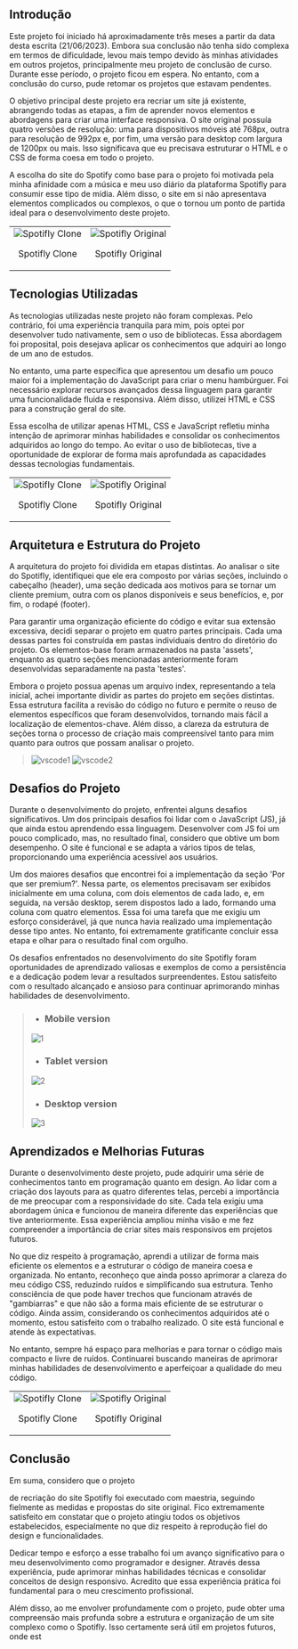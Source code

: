 ## Introdução

Este projeto foi iniciado há aproximadamente três meses a partir da data desta escrita (21/06/2023). Embora sua conclusão não tenha sido complexa em termos de dificuldade, levou mais tempo devido às minhas atividades em outros projetos, principalmente meu projeto de conclusão de curso. Durante esse período, o projeto ficou em espera. No entanto, com a conclusão do curso, pude retomar os projetos que estavam pendentes.

O objetivo principal deste projeto era recriar um site já existente, abrangendo todas as etapas, a fim de aprender novos elementos e abordagens para criar uma interface responsiva. O site original possuía quatro versões de resolução: uma para dispositivos móveis até 768px, outra para resolução de 992px e, por fim, uma versão para desktop com largura de 1200px ou mais. Isso significava que eu precisava estruturar o HTML e o CSS de forma coesa em todo o projeto.


A escolha do site do Spotify como base para o projeto foi motivada pela minha afinidade com a música e meu uso diário da plataforma Spotifly para consumir esse tipo de mídia. Além disso, o site em si não apresentava elementos complicados ou complexos, o que o tornou um ponto de partida ideal para o desenvolvimento deste projeto.

<table>
  <tr>
    <td align="center">
      <img src="https://user-images.githubusercontent.com/42822606/247627369-27baaadf-bf5f-4a5d-8aef-2a4128ff00fb.gif" alt="Spotifly Clone">
      <p>Spotifly Clone</p>
    </td>
    <td align="center">
      <img src="https://user-images.githubusercontent.com/42822606/247627113-c24ec815-f634-440b-a206-ab59f7a6ca5f.gif" alt="Spotifly Original">
      <p>Spotifly Original</p>
    </td>
  </tr>
</table>


## Tecnologias Utilizadas

As tecnologias utilizadas neste projeto não foram complexas. Pelo contrário, foi uma experiência tranquila para mim, pois optei por desenvolver tudo nativamente, sem o uso de bibliotecas. Essa abordagem foi proposital, pois desejava aplicar os conhecimentos que adquiri ao longo de um ano de estudos.

No entanto, uma parte específica que apresentou um desafio um pouco maior foi a implementação do JavaScript para criar o menu hambúrguer. Foi necessário explorar recursos avançados dessa linguagem para garantir uma funcionalidade fluida e responsiva. Além disso, utilizei HTML e CSS para a construção geral do site.

Essa escolha de utilizar apenas HTML, CSS e JavaScript refletiu minha intenção de aprimorar minhas habilidades e consolidar os conhecimentos adquiridos ao longo do tempo. Ao evitar o uso de bibliotecas, tive a oportunidade de explorar de forma mais aprofundada as capacidades dessas tecnologias fundamentais.
<table>
  <tr>
    <td align="center">
      <img src="https://user-images.githubusercontent.com/42822606/247633175-a31d3ab5-149a-4e8d-a7f5-d47e988592c1.gif" alt="Spotifly Clone">
      <p>Spotifly Clone</p>
    </td>
    <td align="center">
      <img src="https://user-images.githubusercontent.com/42822606/247633805-09164e4c-cc20-42e5-910f-53170de536c3.gif" alt="Spotifly Original">
      <p>Spotifly Original</p>
    </td>
  </tr>
</table>

## Arquitetura e Estrutura do Projeto

A arquitetura do projeto foi dividida em etapas distintas. Ao analisar o site do Spotifly, identifiquei que ele era composto por várias seções, incluindo o cabeçalho (header), uma seção dedicada aos motivos para se tornar um cliente premium, outra com os planos disponíveis e seus benefícios, e, por fim, o rodapé (footer).

Para garantir uma organização eficiente do código e evitar sua extensão excessiva, decidi separar o projeto em quatro partes principais. Cada uma dessas partes foi construída em pastas individuais dentro do diretório do projeto. Os elementos-base foram armazenados na pasta 'assets', enquanto as quatro seções mencionadas anteriormente foram desenvolvidas separadamente na pasta 'testes'.

Embora o projeto possua apenas um arquivo index, representando a tela inicial, achei importante dividir as partes do projeto em seções distintas. Essa estrutura facilita a revisão do código no futuro e permite o reuso de elementos específicos que foram desenvolvidos, tornando mais fácil a localização de elementos-chave. Além disso, a clareza da estrutura de seções torna o processo de criação mais compreensível tanto para mim quanto para outros que possam analisar o projeto.
> ![vscode1](https://user-images.githubusercontent.com/42822606/247602284-8cb55a3b-e79e-4d1a-82e5-55e1be859b94.jpg) ![vscode2](https://user-images.githubusercontent.com/42822606/247602288-8aa4eedb-1ef7-40b0-a9ab-43bc55b71381.jpg)

## Desafios do Projeto

Durante o desenvolvimento do projeto, enfrentei alguns desafios significativos. Um dos principais desafios foi lidar com o JavaScript (JS), já que ainda estou aprendendo essa linguagem. Desenvolver com JS foi um pouco complicado, mas, no resultado final, considero que obtive um bom desempenho. O site é funcional e se adapta a vários tipos de telas, proporcionando uma experiência acessível aos usuários.

Um dos maiores desafios que encontrei foi a implementação da seção 'Por que ser premium?'. Nessa parte, os elementos precisavam ser exibidos inicialmente em uma coluna, com dois elementos de cada lado, e, em seguida, na versão desktop, serem dispostos lado a lado, formando uma coluna com quatro elementos. Essa foi uma tarefa que me exigiu um esforço considerável, já que nunca havia realizado uma implementação desse tipo antes. No entanto, foi extremamente gratificante concluir essa etapa e olhar para o resultado final com orgulho.

Os desafios enfrentados no desenvolvimento do site Spotifly foram oportunidades de aprendizado valiosas e exemplos de como a persistência e a dedicação podem levar a resultados surpreendentes. Estou satisfeito com o resultado alcançado e ansioso para continuar aprimorando minhas habilidades de desenvolvimento.
> * ### Mobile version
> 
> ![1](https://user-images.githubusercontent.com/42822606/247603065-e9dbe845-7935-4237-91c8-0e237fa3443e.jpg)
> 
> * ### Tablet version
> 
> ![2](https://user-images.githubusercontent.com/42822606/247603073-68ae976c-ce01-4df2-868b-e29d6eeac270.jpg)
> 
> * ### Desktop version
> 
> ![3](https://user-images.githubusercontent.com/42822606/247603075-c4681cf7-3c8f-4ce0-bcfe-8abac5ae9558.jpg)



## Aprendizados e Melhorias Futuras

Durante o desenvolvimento deste projeto, pude adquirir uma série de conhecimentos tanto em programação quanto em design. Ao lidar com a criação dos layouts para as quatro diferentes telas, percebi a importância de me preocupar com a responsividade do site. Cada tela exigiu uma abordagem única e funcionou de maneira diferente das experiências que tive anteriormente. Essa experiência ampliou minha visão e me fez compreender a importância de criar sites mais responsivos em projetos futuros.

No que diz respeito à programação, aprendi a utilizar de forma mais eficiente os elementos e a estruturar o código de maneira coesa e organizada. No entanto, reconheço que ainda posso aprimorar a clareza do meu código CSS, reduzindo ruídos e simplificando sua estrutura. Tenho consciência de que pode haver trechos que funcionam através de "gambiarras" e que não são a forma mais eficiente de se estruturar o código. Ainda assim, considerando os conhecimentos adquiridos até o momento, estou satisfeito com o trabalho realizado. O site está funcional e atende às expectativas.

No entanto, sempre há espaço para melhorias e para tornar o código mais compacto e livre de ruídos. Continuarei buscando maneiras de aprimorar minhas habilidades de desenvolvimento e aperfeiçoar a qualidade do meu código.


<table>
  <tr>
    <td align="center">
      <img src="https://user-images.githubusercontent.com/42822606/247635132-770576bb-44fc-4f91-80d1-e9e01bcb24d4.gif" alt="Spotifly Clone">
      <p>Spotifly Clone</p>
    </td>
    <td align="center">
      <img src="https://user-images.githubusercontent.com/42822606/247635179-1e7317ab-ad04-474a-9f11-4690569ead5a.gif" alt="Spotifly Original">
      <p>Spotifly Original</p>
    </td>
  </tr>
</table>


## Conclusão

Em suma, considero que o projeto

 de recriação do site Spotifly foi executado com maestria, seguindo fielmente as medidas e propostas do site original. Fico extremamente satisfeito em constatar que o projeto atingiu todos os objetivos estabelecidos, especialmente no que diz respeito à reprodução fiel do design e funcionalidades.

Dedicar tempo e esforço a esse trabalho foi um avanço significativo para o meu desenvolvimento como programador e designer. Através dessa experiência, pude aprimorar minhas habilidades técnicas e consolidar conceitos de design responsivo. Acredito que essa experiência prática foi fundamental para o meu crescimento profissional.

Além disso, ao me envolver profundamente com o projeto, pude obter uma compreensão mais profunda sobre a estrutura e organização de um site complexo como o Spotifly. Isso certamente será útil em projetos futuros, onde est
